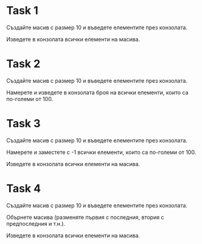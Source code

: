 # Task 1

Създайте масив с размер 10 и въведете елементите през конзолата.

Изведете в конзолата всички елементи на масива.


# Task 2

Създайте масив с размер 10 и въведете елементите през конзолата.

Намерете и изведете в конзолата броя на всички елементи, които са по-големи от 100.


# Task 3

Създайте масив с размер 10 и въведете елементите през конзолата.

Намерете и заместете с -1 всички елементи, които са по-големи от 100.

Изведете в конзолата всички елементи на масива.


# Task 4

Създайте масив с размер 10 и въведете елементите през конзолата.

Обърнете масива (разменяте първия с последния, втория с предпоследния и т.н.).

Изведете в конзолата всички елементи на масива.
